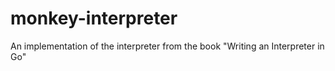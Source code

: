 # monkey-interpreter
An implementation of the interpreter from the book "Writing an Interpreter in Go"
